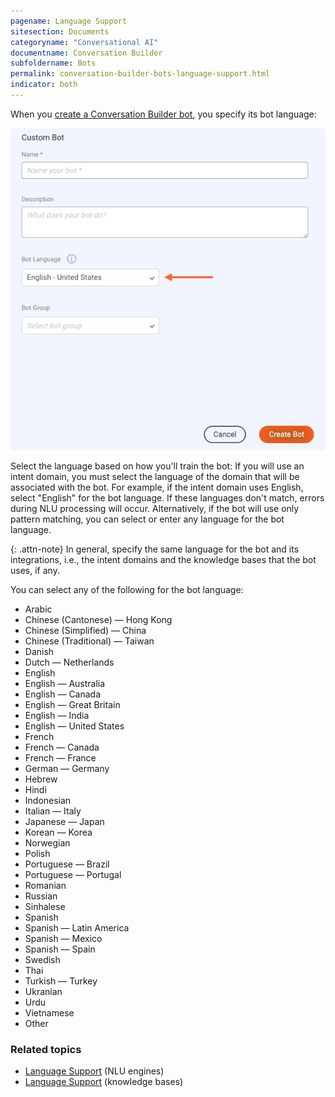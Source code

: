 ```yaml
---
pagename: Language Support
sitesection: Documents
categoryname: "Conversational AI"
documentname: Conversation Builder
subfoldername: Bots
permalink: conversation-builder-bots-language-support.html
indicator: both
---
```


When you [create a Conversation Builder bot](conversation-builder-bots-custom-bots.html#create-a-custom-bot), you specify its bot language:

<img class="fancyimage" alt="Specify bot language" style="width:600px" src="img/ConvoBuilder/cb_botlanguage.png" alt="The Custom Bot window for creating a custom bot, with a callout to the Bot Language setting in specific">

Select the language based on how you'll train the bot: If you will use an intent domain, you must select the language of the domain that will be associated with the bot. For example, if the intent domain uses English, select "English" for the bot language. If these languages don't match, errors during NLU processing will occur. Alternatively, if the bot will use only pattern matching, you can select or enter any language for the bot language.

{: .attn-note}
In general, specify the same language for the bot and its integrations, i.e., the intent domains and the knowledge bases that the bot uses, if any.

You can select any of the following for the bot language:

* Arabic
* Chinese (Cantonese) — Hong Kong
* Chinese (Simplified) — China
* Chinese (Traditional) — Taiwan
* Danish
* Dutch — Netherlands
* English
* English — Australia
* English — Canada
* English — Great Britain
* English — India
* English — United States
* French
* French — Canada
* French — France
* German — Germany
* Hebrew
* Hindi
* Indonesian
* Italian — Italy
* Japanese — Japan
* Korean — Korea
* Norwegian
* Polish
* Portuguese — Brazil
* Portuguese — Portugal
* Romanian
* Russian
* Sinhalese
* Spanish
* Spanish — Latin America
* Spanish — Mexico
* Spanish — Spain
* Swedish
* Thai
* Turkish — Turkey
* Ukranian
* Urdu
* Vietnamese
* Other

### Related topics
* [Language Support](intent-manager-natural-language-understanding-language-support.html) (NLU engines)
* [Language Support](knowledgeai-language-support.html) (knowledge bases)

